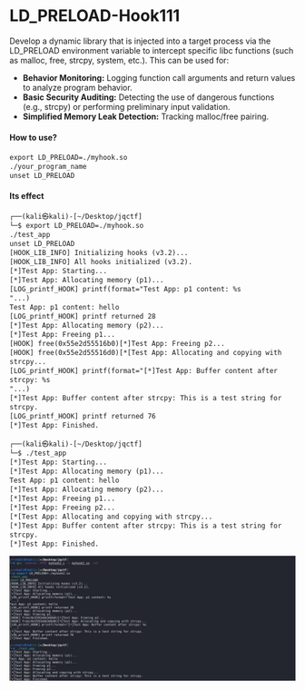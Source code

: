 # LD_PRELOAD-Hook111

Develop a dynamic library that is injected into a target process via the LD_PRELOAD environment variable to intercept specific libc functions (such as malloc, free, strcpy, system, etc.). This can be used for:

- **Behavior Monitoring:** Logging function call arguments and return values to analyze program behavior.
- **Basic Security Auditing:** Detecting the use of dangerous functions (e.g., strcpy) or performing preliminary input validation.
- **Simplified Memory Leak Detection:** Tracking malloc/free pairing.

#### How to use?

```
export LD_PRELOAD=./myhook.so                
./your_program_name
unset LD_PRELOAD
```

#### Its effect

```
┌──(kali㉿kali)-[~/Desktop/jqctf]
└─$ export LD_PRELOAD=./myhook.so                
./test_app
unset LD_PRELOAD
[HOOK_LIB_INFO] Initializing hooks (v3.2)...
[HOOK_LIB_INFO] All hooks initialized (v3.2).
[*]Test App: Starting...
[*]Test App: Allocating memory (p1)...
[LOG_printf_HOOK] printf(format="Test App: p1 content: %s
"...)
Test App: p1 content: hello
[LOG_printf_HOOK] printf returned 28
[*]Test App: Allocating memory (p2)...
[*]Test App: Freeing p1...
[HOOK] free(0x55e2d55516b0)[*]Test App: Freeing p2...
[HOOK] free(0x55e2d55516d0)[*[Test App: Allocating and copying with strcpy...
[LOG_printf_HOOK] printf(format="[*]Test App: Buffer content after strcpy: %s
"...)
[*]Test App: Buffer content after strcpy: This is a test string for strcpy.
[LOG_printf_HOOK] printf returned 76
[*]Test App: Finished.
                                                                                                                                                                        
┌──(kali㉿kali)-[~/Desktop/jqctf]
└─$ ./test_app
[*]Test App: Starting...
[*]Test App: Allocating memory (p1)...
Test App: p1 content: hello
[*]Test App: Allocating memory (p2)...
[*]Test App: Freeing p1...
[*]Test App: Freeing p2...
[*[Test App: Allocating and copying with strcpy...
[*]Test App: Buffer content after strcpy: This is a test string for strcpy.
[*]Test App: Finished.
```

![image-20250521202503404](./image111.png)
